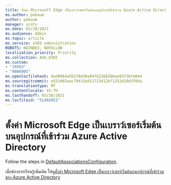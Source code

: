 ```yaml
---
title: ตั้งค่า Microsoft Edge เป็นเบราว์เซอร์เริ่มต้นบนอุปกรณ์ที่เข้าร่วม Azure Active Directory
ms.author: pebaum
author: pebaum
manager: scotv
ms.date: 03/29/2021
ms.audience: Admin
ms.topic: article
ms.service: o365-administration
ROBOTS: NOINDEX, NOFOLLOW
localization_priority: Priority
ms.collection: Adm_O365
ms.custom:
- "10363"
- "9006005"
ms.openlocfilehash: 9ad0064a56378d30a84fb2266208ae83f3bfe044
ms.sourcegitcommit: e552d65aac79433a911723412bf1252d20d3f0da
ms.translationtype: MT
ms.contentlocale: th-TH
ms.lasthandoff: 03/30/2021
ms.locfileid: "51492051"
---
```

# <a name="set-microsoft-edge-as-the-default-browser-on-an-azure-active-directoryjoined-device"></a>ตั้งค่า Microsoft Edge เป็นเบราว์เซอร์เริ่มต้นบนอุปกรณ์ที่เข้าร่วม Azure Active Directory

Follow the steps in [DefaultAssociationsConfiguration](https://go.microsoft.com/fwlink/?linkid=2132650).

เมื่อต้องการเรียนรู้เพิ่มเติม ให้ดู[ตั้งค่า Microsoft Edge เป็นเบราว์เซอร์เริ่มต้นบนอุปกรณ์ที่เข้าร่วมของ Azure Active Directory](https://go.microsoft.com/fwlink/?linkid=2132440)
